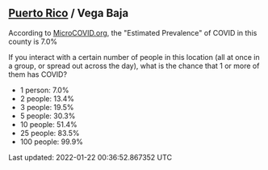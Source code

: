 
## [Puerto Rico](/united-states/puerto-rico) / Vega Baja

According to [MicroCOVID.org](http://microcovid.org),
the "Estimated Prevalence" of COVID in this county is 7.0%

If you interact with a certain number of people in this location
(all at once in a group, or spread out across the day), what is the chance that
1 or more of them has COVID?

- 1 person: 7.0%
- 2 people: 13.4%
- 3 people: 19.5%
- 5 people: 30.3%
- 10 people: 51.4%
- 25 people: 83.5%
- 100 people: 99.9%

Last updated: 2022-01-22 00:36:52.867352 UTC
